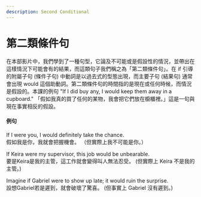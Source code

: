 ```yaml
---
description: Second Conditional
---
```


# 第二類條件句

在本部影片中，我們學到了一種句型，它論及不可能或是假設性的情況，並帶出在這樣情況下可能會有的結果，而這類句子我們稱之為「第二類條件句」。在 if 引導的附屬子句 \(條件子句\) 中動詞是以過去式的型態出現，而主要子句 \(結果句\) 通常會出現 would 這個助動詞。第二類條件句的時間指的是現在或任何時候，而情況是假設的。本課的例句 "If I did buy any, I would keep them away in a cupboard." 「假如我真的買了任何的某物，我會把它們放在櫥櫃裡。」這是一句與現在事實相反的假設。

#### 例句

If I were you, I would definitely take the chance.  
假如我是你，我就會把握機會。 （但實際上我不可能是你。）

If Keira were my supervisor, this job would be unbearable.  
要是Keira是我的主管，這工作就會變得叫人無法忍受。 \(但實際上 Keira 不是我的主管。\)

Imagine if Gabriel were to show up late; it would ruin the surprise.  
設想Gabriel若是遲到，就會破壞了驚喜。 \(但事實上 Gabriel 沒有遲到。\)

